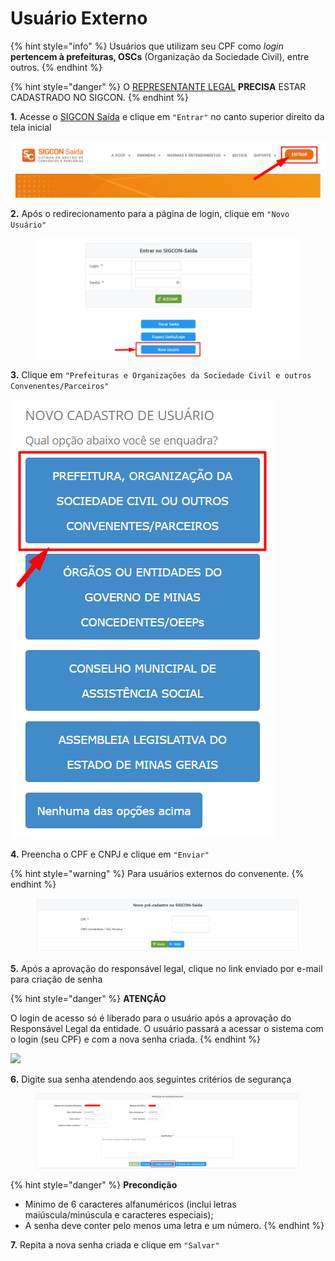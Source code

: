 # Usuário Externo

{% hint style="info" %}
Usuários que utilizam seu CPF como _login_ **pertencem à prefeituras, OSCs** (Organização da Sociedade Civil), entre outros.
{% endhint %}

{% hint style="danger" %}
O [REPRESENTANTE LEGAL](broken-reference) **PRECISA** ESTAR CADASTRADO NO SIGCON.
{% endhint %}

**1.** Acesse o [SIGCON Saída](https://sigconsaida.mg.gov.br/) e clique em `"Entrar"` no canto superior direito da tela inicial

![](<../../../.gitbook/assets/image (93).png>)

**2.** Após o redirecionamento para a página de login, clique em `"Novo Usuário"`

<figure><img src="../../../.gitbook/assets/image (6) (1).png" alt=""><figcaption></figcaption></figure>

**3.** Clique em `"Prefeituras e Organizações da Sociedade Civil e outros Convenentes/Parceiros"`

![](<../../../.gitbook/assets/image (409).png>)

**4.** Preencha o CPF e CNPJ e clique em `"Enviar"`

{% hint style="warning" %}
Para usuários externos do convenente.
{% endhint %}

<figure><img src="../../../.gitbook/assets/image (8) (1).png" alt=""><figcaption></figcaption></figure>

**5.**  Após a aprovação do responsável legal, clique no link enviado por e-mail para criação de senha&#x20;

{% hint style="danger" %}
**ATENÇÃO**

O login de acesso só é liberado para o usuário após a aprovação do Responsável Legal da entidade. O usuário passará a acessar o sistema com o login (seu CPF) e com a nova senha criada.
{% endhint %}

![](https://attachment.freshdesk.com/inline/attachment?token=eyJ0eXAiOiJKV1QiLCJhbGciOiJIUzI1NiJ9.eyJpZCI6MTkwNTUyNjUxNzUsImRvbWFpbiI6ImF0ZW5kaW1lbnRvc2lnY29uc2FpZGEuZnJlc2hkZXNrLmNvbSIsImFjY291bnRfaWQiOjQ1NzM0M30.\_M3VpJdDX0Oty\_tBDVGgJ5yKfuErY3tcsbTFxKSggi4)

**6.** Digite sua senha atendendo aos seguintes critérios de segurança

<figure><img src="../../../.gitbook/assets/image (2) (1).png" alt=""><figcaption></figcaption></figure>

{% hint style="danger" %}
**Precondição**&#x20;

* Mínimo de 6 caracteres alfanuméricos (inclui letras maiúscula/minúscula e caracteres especiais);
* A senha deve conter pelo menos uma letra e um número.
{% endhint %}

**7.**  Repita a nova senha criada e clique em `"Salvar"`
